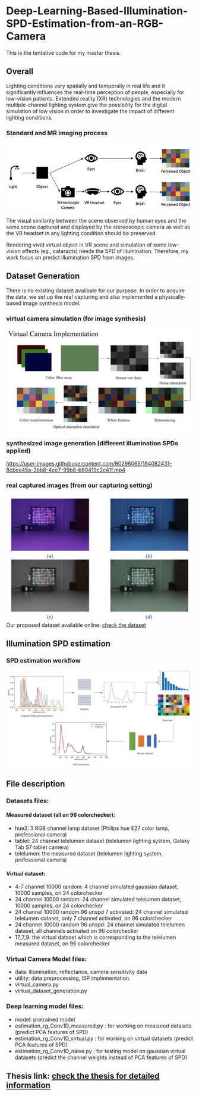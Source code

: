 # Deep-Learning-Based-Illumination-SPD-Estimation-from-an-RGB-Camera
This is the tentative code for my master thesis. 


## Overall 

Lighting conditions vary spatially and temporally in real life and it significantly influences the real-time perception of people, especially for low-vision patients. Extended reality (XR) technologies and the modern multiple-channel lighting system give the possibility for the digital simulation of low vision in order to investigate the impact of different lighting conditions.

### Standard and MR imaging process
![](images/perceived%20object.png)

The visual similarity between the scene observed by human eyes and the same scene captured and displayed by the stereoscopic camera as well as the VR headset in any lighting condition should be preserved.

Rendering vivid virtual object in VR scene and simulation of some low-vision effects (eg., cataracts) needs the SPD of illumination.
Therefore, my work focus on predict illumination SPD from images.


## Dataset Generation 
There is no existing dataset avalibale for our purpose. In order to acquire the data, we set up the real capturing and also implemented a physically-based image synthesis model.

### virtual camera simulation (for image synthesis)
![](images/virtual%20camera.png)
 
### synthesized image generation (different illumination SPDs applied)
https://user-images.githubusercontent.com/80296065/194082431-8cbee45a-3bb8-4ce7-95b8-b80419c2c41f.mp4

### real captured images (from our capturing setting)
![](images/captured%20images.png)
Our proposed dataset available online: [check the dataset](https://www.couleur.org/articles/SITIS2022-WAI/)

## Illumination SPD estimation
### SPD estimation workflow
![](images/SPD%20estimation%20scheme.png)

## File description 

### Datasets files:
#### Measured dataset (all on 96 colorchecker):
* hue2: 3 RGB channel lamp dataset (Philips hue E27 color lamp, professional camera)
* tablet: 24 channel telelumen dataset (telelumen lighting system, Galaxy Tab S7 tablet camera)
* telelumen: the measured dataset (telelumen lighting system, professional camera)

 
#### Virtual dataset:
* 4-7 channel 10000 random: 4 channel simulated gaussian dataset, 10000 samples, on 24 colorchecker  
* 24 channel 10000 random: 24 channel simulated telelumen dataset, 10000 samples, on 24 colorchecker  
* 24 channel 10000 random 96 unspd 7 activated: 24 channel simulated telelumen dataset, only 7 channel activated, on 96 colorchecker
* 24 channel 10000 random 96 unspd: 24 channel simulated telelumen dataset, all channels activated on 96 colorchecker  
* 17_7_9: the virtual dataset which is corresponding to the telelumen measured dataset, on 96 colorchecker  

### Virtual Camera Model files:
* data: illumination, reflectance, camera sensitivity data 
* utility: data preprocessing, ISP implementation.
* virtual_camera.py
* virtual_dataset_generation.py

### Deep learning model files:
* model: pretrained model
* estimation_rg_Conv1D_measured.py : for working on measured datasets (predict PCA features of SPD)
* estimation_rg_Conv1D_virtual.py : for working on virtual datasets (predict PCA features of SPD)
* estimation_rg_Conv1D_naive.py : for testing model on gaussian virtual datasets (predict the channel weights instead of PCA features of SPD)
 

## Thesis link: [check the thesis for detailed information](https://drive.google.com/file/d/1RuFVj-hMuMlr-eeeA-Pli45FrMztTi8U/view)  

